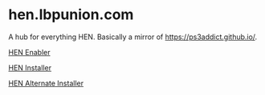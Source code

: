 # hen.lbpunion.com
A hub for everything HEN. Basically a mirror of https://ps3addict.github.io/.

[HEN Enabler](http://hen.lbpunion.com/enabler)

[HEN Installer](http://hen.lbpunion.com/installer)

[HEN Alternate Installer](http://hen.lbpunion.com/installer)
